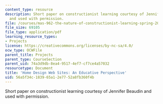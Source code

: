 ```yaml
---
content_type: resource
description: Short paper on constructionist learning courtesy of Jennifer Beaudin
  and used with permission.
file: /courses/mas-962-the-nature-of-constructionist-learning-spring-2003/56a5f34c183965a12e7752a8fb360f4b_short.pdf
file_size: 69105
file_type: application/pdf
learning_resource_types:
- Projects
license: https://creativecommons.org/licenses/by-nc-sa/4.0/
ocw_type: OCWFile
parent_title: Projects
parent_type: CourseSection
parent_uid: 74a3d9db-8ea4-9517-4ef7-cf7ce4a57032
resourcetype: Document
title: 'Home Design Web Sites: An Educative Perspective'
uid: 56a5f34c-1839-65a1-2e77-52a8fb360f4b
---
```

Short paper on constructionist learning courtesy of Jennifer Beaudin and used with permission.